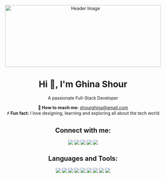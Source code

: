 <div align="center">
  <img src="https://tse3.mm.bing.net/th/id/OIP.XbhIGO49XCjhHxsWmFBtrAHaEK?pid=Api&P=0&h=220" alt="Header Image" width="100%" height="200px" />
</div>

<h1 align="center">
  Hi 👋, I'm Ghina Shour
</h1>

<p align="center">
  A passionate Full-Stack Developer
</p>

<p align="center">
  <strong>📧 How to reach me:</strong> <a href="mailto:shourghina@gmail.com">shourghina@gmail.com </a><br>
  <strong>⚡ Fun fact:</strong> I love  designing, learning and exploring all about the tech world
</p>

<h2 align="center">Connect with me:</h2>
<div align="center">
  <!--<a href="https://www.hackerrank.com/"><img src="https://img.shields.io/badge/Hackerrank-5e05b3?style=for-the-badge&logo=hackerrank&logoColor=white" /></a>-->
  <a href="https://www.linkedin.com/in/ghina-shour-b4879a2b6/"><img src="https://img.shields.io/badge/LinkedIn-0344a9?style=for-the-badge&logo=linkedin&logoColor=white" /></a>
  <a href="https://leetcode.com/"><img src="https://img.shields.io/badge/LeetCode-c300db?style=for-the-badge&logo=leetcode&logoColor=white" /></a>
  <a href="https://www.codewars.com/"><img src="https://img.shields.io/badge/Codewars-160b75?style=for-the-badge&logo=codewars&logoColor=white" /></a>
  <a href="https://codeforces.com/"><img src="https://img.shields.io/badge/Codeforces-009ddc?style=for-the-badge&logo=codeforces&logoColor=white" /></a>
  <a href="https://www.mongodb.com/"><img src="https://img.shields.io/badge/MongoDB-5e05b3?style=for-the-badge&logo=mongodb&logoColor=white" /></a>
</div>

<h2 align="center">Languages and Tools:</h2>
<div align="center">
  <img src="https://img.shields.io/badge/JavaScript-5e05b3?style=for-the-badge&logo=javascript&logoColor=white" />
  <img src="https://img.shields.io/badge/HTML5-0344a9?style=for-the-badge&logo=html5&logoColor=white" />
  <img src="https://img.shields.io/badge/CSS3-c300db?style=for-the-badge&logo=css3&logoColor=white" />
  <img src="https://img.shields.io/badge/C-160b75?style=for-the-badge&logo=c&logoColor=white" />
  <img src="https://img.shields.io/badge/Figma-009ddc?style=for-the-badge&logo=figma&logoColor=white" />
  <img src="https://img.shields.io/badge/GitHub-5e05b3?style=for-the-badge&logo=github&logoColor=white" />
  <img src="https://img.shields.io/badge/Java-0344a9?style=for-the-badge&logo=java&logoColor=white" />
  <img src="https://img.shields.io/badge/MySQL-c300db?style=for-the-badge&logo=mysql&logoColor=white" />
  <img src="https://img.shields.io/badge/Python-160b75?style=for-the-badge&logo=python&logoColor=white" />
</div>
